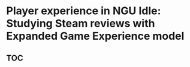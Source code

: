 # Player experience in NGU Idle: Studying Steam reviews with Expanded Game Experience model

## TOC
